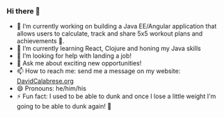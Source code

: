 ### Hi there 👋

<!-- **davidtcalabrese/davidtcalabrese** is a ✨ _special_ ✨ repository because its `README.md` (this file) appears on your GitHub profile. -->

- 🔭 I’m currently working on building a Java EE/Angular application that allows users to calculate, track and share 5x5 workout plans and achievements 💪. 
- 🌱 I’m currently learning React, Clojure and honing my Java skills
- 🤔 I’m looking for help with landing a job!
- 💬 Ask me about exciting new opportunities! 
- 📫 How to reach me: send me a message on my website: [DavidCalabrese.org](https://www.DavidCalabrese.org)
- 😄 Pronouns: he/him/his
- ⚡ Fun fact: I used to be able to dunk and once I lose a little weight I'm going to be able to dunk again! 🏀 
